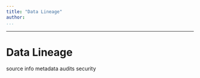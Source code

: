 ```yaml
---
title: "Data Lineage"
author:
...
```


---

# Data Lineage


source info
metadata
audits
security



